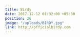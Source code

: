 ```yaml
---
title: Birdy
date: 2017-12-12 01:32:00 +05:30
position: 26
image: "/uploads/BIRDY.jpg"
link: http://officialbirdy.com
---
```



